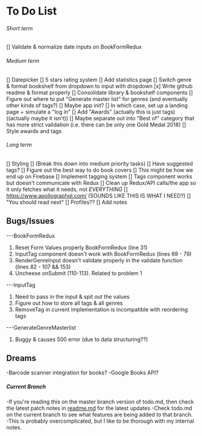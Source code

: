 # To Do List

###### Short term

[] Validate & normalize date inputs on BookFormRedux

###### Medium term

[] Datepicker
[] 5 stars rating system
[] Add statistics page
[] Switch genre & format bookshelf from dropdown to input with dropdown
[x] Write github readme & format properly
[] Consolidate library & bookshelf components
[] Figure out where to put "Generate master list" for genres (and eventually other kinds of tags?)
[] Maybe app init?
[] In which case, set up a landing page + simulate a "log in"
[] Add "Awards" (actually this is just tags) ((actually maybe it isn't))
[] Maybe separate out into "Best of" category that has more strict validation (i.e. there can be only one Gold Medal 2018)
[] Style awards and tags

###### Long term

[] Styling
[] (Break this down into medium priority tasks)
[] Have suggested tags?
[] Figure out the best way to do book covers
[] This might be how we end up on Firebase
[] Implement tagging system
[] Tags component works but doesn't communicate with Redux
[] Clean up Redux/API calls/the app so it only fetches what it needs, not _EVERYTHING_
[] https://www.apollographql.com/ (SOUNDS LIKE THIS IS WHAT I NEED?)
[] "You should read next"
[] Profiles??
[] Add notes

## Bugs/Issues

---BookFormRedux

1. Reset Form Values properly BookFormRedux (line 31)
2. InputTag component doesn't work with BookFormRedux (lines 69 - 79)
3. RenderGenreInput doesn't validate properly in the validate function (lines 82 - 107 && 153)
4. Uncheese onSubmit (110-113). Related to problem 1

---InputTag

1. Need to pass in the input & spit out the values
2. Figure out how to store all tags & all genres
3. RemoveTag in current implementation is incompatible with reordering tags

---GenerateGenreMasterlist

1. Buggy & causes 500 error (due to data structuring??)

## Dreams

-Barcode scanner integration for books?
-Google Books API?

##### Current Branch

-If you're reading this on the master branch version of todo.md, then check the latest patch notes in [readme.md](/readme.md) for the latest updates
-Check todo.md on the current branch to see what features are being added to that branch.
-This is probably overcomplicated, but I like to be thorough with my internal notes.
